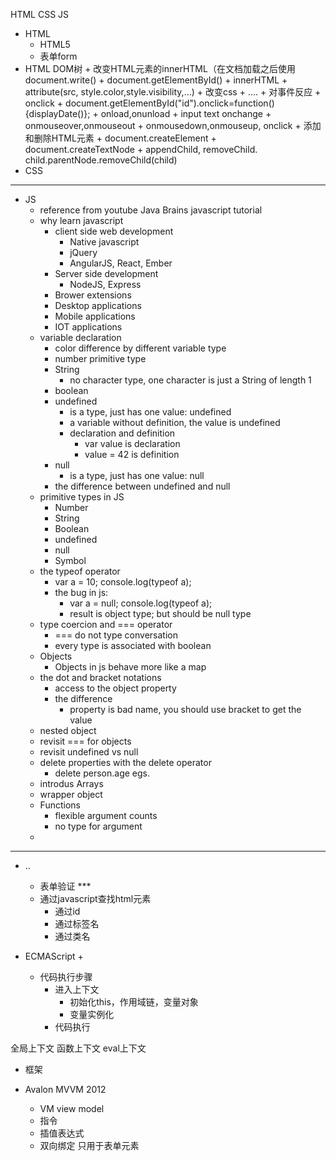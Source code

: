 HTML CSS JS

+ HTML
	+ HTML5
	+ 表单form
+ HTML DOM树
		+ 改变HTML元素的innerHTML（在文档加载之后使用document.write()
			+ document.getElementById()
			+ innerHTML
			+ attribute(src, style.color,style.visibility,...)
		+ 改变css
			+ ....
		+ 对事件反应
			+ onclick
			+ document.getElementById("id").onclick=function(){displayDate()};
			+ onload,onunload
			+ input  text onchange
			+ onmouseover,onmouseout
			+ onmousedown,onmouseup, onclick
		+ 添加和删除HTML元素
			+ document.createElement
			+ document.createTextNode
			+ appendChild, removeChild. child.parentNode.removeChild(child)
+ CSS

---
+ JS
	+ reference from youtube Java Brains javascript tutorial
	+ why learn javascript
		+ client side web development
			+ Native javascript
			+ jQuery
			+ AngularJS, React, Ember
		+ Server side development
			+ NodeJS, Express
		+ Brower extensions
		+ Desktop applications
		+ Mobile applications
		+ IOT applications
	+ variable declaration
		+ color difference by different variable type
		+ number primitive type
		+ String
			+ no character type, one character is just a String of length 1
		+ boolean
		+ undefined
			+ is a type, just has one value: undefined
			+ a variable without definition, the value is undefined
			+ declaration and definition
				+ var value is declaration
				+ value = 42 is definition
		+ null
			+ is a type, just has one value: null
		+ the difference between undefined and null
	+ primitive types in JS
		+ Number
		+ String
		+ Boolean
		+ undefined
		+ null
		+ Symbol
	+ the typeof operator
		+ var a = 10; console.log(typeof a);
		+ the bug in js:
			+ var a = null; console.log(typeof a);
			+ result is object type; but should be null type
	+ type coercion and === operator
		+ === do not type conversation
		+ every type is associated with boolean
	+ Objects
	 	+ Objects in js behave more like a map
	+ the dot and bracket notations
		+ access to the object property
		+ the difference
			+ property is bad name, you should use bracket to get the value
	+ nested object
	+ revisit === for objects
	+ revisit undefined vs null
	+ delete properties with the delete operator
		+ delete person.age egs.
	+ introdus Arrays
	+ wrapper object
	+ Functions
	 	+ flexible argument counts
		+ no type for argument
	+
---
+ ..
	+ 表单验证 ***
	+ 通过javascript查找html元素
	 	+ 通过id
		+ 通过标签名
		+ 通过类名


+ ECMAScript
	+

	+ 代码执行步骤
		+ 进入上下文
			+ 初始化this，作用域链，变量对象
			+ 变量实例化
		+ 代码执行


全局上下文
函数上下文
eval上下文

+ 框架

+ Avalon MVVM 2012
	+ VM  view model
	+ 指令
	+ 插值表达式
	+ 双向绑定 只用于表单元素
